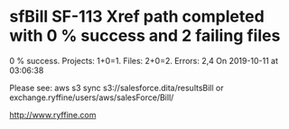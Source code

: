 # sfBill SF-113 Xref path completed with 0 % success and 2 failing files

0 % success. Projects: 1+0=1.  Files: 2+0=2. Errors: 2,4  On 2019-10-11 at 03:06:38



Please see: aws s3 sync s3://salesforce.dita/resultsBill or exchange.ryffine/users/aws/salesForce/Bill/

http://www.ryffine.com
